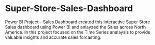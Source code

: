 # Super-Store-Sales-Dashboard
Power BI Project - Sales Dashboard
created this interactive Super Store Sales dashboard using Power BI and anlayzed the Sales across North America. 
In this project focused on the Time Series analaysis to provide valuable insights and accurate sales forcasting.
